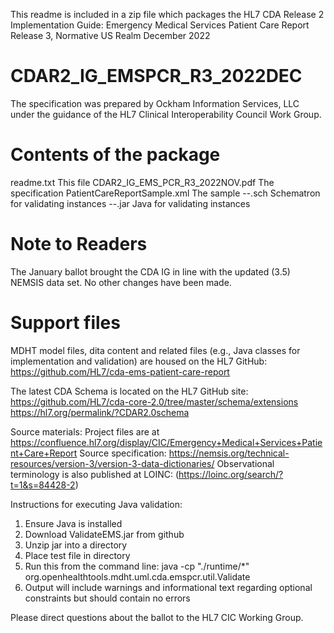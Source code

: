 This readme is included in a zip file which packages the 
  HL7 CDA Release 2 Implementation Guide:
  Emergency Medical Services Patient Care Report
  Release 3, Normative US Realm
  December 2022

# CDAR2_IG_EMSPCR_R3_2022DEC

The specification was prepared by Ockham Information Services, LLC under the guidance of the HL7 Clinical Interoperability Council Work Group.

 
# Contents of the package
 

readme.txt                            This file
CDAR2_IG_EMS_PCR_R3_2022NOV.pdf       The specification
PatientCareReportSample.xml           The sample
--.sch                                Schematron for validating instances
--.jar                                Java for validating instances

 
# Note to Readers
 
The January ballot brought the CDA IG in line with the updated (3.5) NEMSIS data set. No other changes have been made.

 
# Support files
 

MDHT model files, dita content and related files (e.g., Java classes for implementation and validation) are housed on the HL7 GitHub: https://github.com/HL7/cda-ems-patient-care-report
	
The latest CDA Schema is located on the HL7 GitHub site:
	https://github.com/HL7/cda-core-2.0/tree/master/schema/extensions 
  https://hl7.org/permalink/?CDAR2.0schema

Source materials: Project files are at https://confluence.hl7.org/display/CIC/Emergency+Medical+Services+Patient+Care+Report
Source specification: https://nemsis.org/technical-resources/version-3/version-3-data-dictionaries/
Observational terminology is also published at LOINC: (https://loinc.org/search/?t=1&s=84428-2)

Instructions for executing Java validation:
1. Ensure Java is installed
2. Download ValidateEMS.jar from github
3. Unzip jar into a directory
4. Place test file in directory
5. Run this from the command line: java -cp "./runtime/*" org.openhealthtools.mdht.uml.cda.emspcr.util.Validate <filename>
6. Output will include warnings and informational text regarding optional constraints but should contain no errors


Please direct questions about the ballot to the HL7 CIC Working Group.

